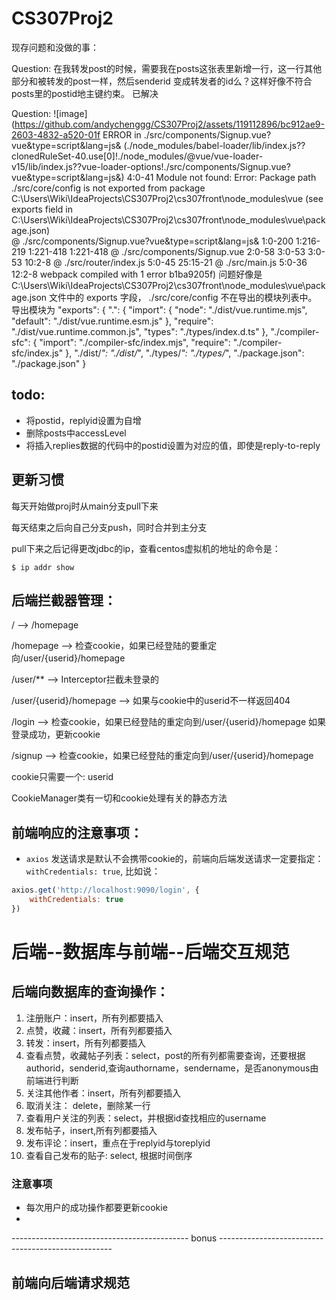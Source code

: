 # CS307Proj2

现存问题和没做的事：

Question:
在我转发post的时候，需要我在posts这张表里新增一行，这一行其他部分和被转发的post一样，然后senderid 变成转发者的id么？这样好像不符合posts里的postid地主键约束。
已解决

Question:
![image](https://github.com/andychenggg/CS307Proj2/assets/119112896/bc912ae9-2603-4832-a520-01f
ERROR in ./src/components/Signup.vue?vue&type=script&lang=js& (./node_modules/babel-loader/lib/index.js??clonedRuleSet-40.use[0]!./node_modules/@vue/vue-loader-v15/lib/index.js??vue-loader-options!./src/components/Signup.vue?vue&type=script&lang=js&) 4:0-41
Module not found: Error: Package path ./src/core/config is not exported from package C:\Users\Wiki\IdeaProjects\CS307Proj2\cs307front\node_modules\vue (see exports field in C:\Users\Wiki\IdeaProjects\CS307Proj2\cs307front\node_modules\vue\package.json)        
 @ ./src/components/Signup.vue?vue&type=script&lang=js& 1:0-200 1:216-219 1:221-418 1:221-418
 @ ./src/components/Signup.vue 2:0-58 3:0-53 3:0-53 10:2-8
 @ ./src/router/index.js 5:0-45 25:15-21
 @ ./src/main.js 5:0-36 12:2-8
webpack compiled with 1 error
b1ba9205f)
问题好像是C:\Users\Wiki\IdeaProjects\CS307Proj2\cs307front\node_modules\vue\package.json 文件中的 exports 字段， ./src/core/config 不在导出的模块列表中。
导出模块为
"exports": {
    ".": {
      "import": {
        "node": "./dist/vue.runtime.mjs",
        "default": "./dist/vue.runtime.esm.js"
      },
      "require": "./dist/vue.runtime.common.js",
      "types": "./types/index.d.ts"
    },
    "./compiler-sfc": {
      "import": "./compiler-sfc/index.mjs",
      "require": "./compiler-sfc/index.js"
    },
    "./dist/*": "./dist/*",
    "./types/*": "./types/*",
    "./package.json": "./package.json"
  }


## todo: 
- 将postid，replyid设置为自增
- 删除posts中accessLevel
- 将插入replies数据的代码中的postid设置为对应的值，即使是reply-to-reply


## 更新习惯
每天开始做proj时从main分支pull下来

每天结束之后向自己分支push，同时合并到主分支

pull下来之后记得更改jdbc的ip，查看centos虚拟机的地址的命令是：
```
$ ip addr show
```
## 后端拦截器管理：
/    -->    /homepage

/homepage --> 检查cookie，如果已经登陆的要重定向/user/{userid}/homepage

/user/** --> Interceptor拦截未登录的

/user/{userid}/homepage --> 如果与cookie中的userid不一样返回404

/login -->
检查cookie，如果已经登陆的重定向到/user/{userid}/homepage
如果登录成功，更新cookie

/signup --> 检查cookie，如果已经登陆的重定向到/user/{userid}/homepage

cookie只需要一个: userid

CookieManager类有一切和cookie处理有关的静态方法

## 前端响应的注意事项：
- `axios` 发送请求是默认不会携带cookie的，前端向后端发送请求一定要指定： `withCredentials: true`, 比如说：
```javascript
axios.get('http://localhost:9090/login', {
    withCredentials: true
})
```
# 后端--数据库与前端--后端交互规范
## 后端向数据库的查询操作：
1. 注册账户：insert，所有列都要插入
2. 点赞，收藏：insert，所有列都要插入
3. 转发：insert，所有列都要插入
4. 查看点赞，收藏帖子列表：select，post的所有列都需要查询，还要根据authorid，senderid,查询authorname，sendername，是否anonymous由前端进行判断
5. 关注其他作者：insert，所有列都要插入
6. 取消关注： delete，删除某一行
7. 查看用户关注的列表：select，并根据id查找相应的username
8. 发布帖子，insert,所有列都要插入
9. 发布评论：insert，重点在于replyid与toreplyid
10. 查看自己发布的贴子: select, 根据时间倒序

### 注意事项
- 每次用户的成功操作都要更新cookie
- 

-------------------------------------------- bonus ---------------------------------------------------

## 前端向后端请求规范
